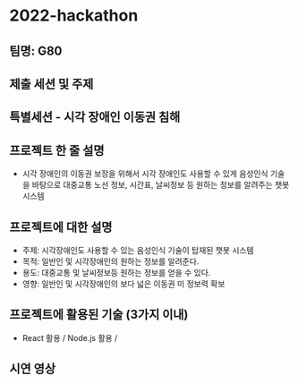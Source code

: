 # 2022-hackathon

## 팀명: G80

## 제출 세션 및 주제

## 특별세션 - 시각 장애인 이동권 침해

## 프로젝트 한 줄 설명

- 시각 장애인의 이동권 보장을 위해서 시각 장애인도 사용할 수 있게 음성인식 기술을 바탕으로 대중교통 노선 정보, 시간표, 날씨정보 등 원하는 정보를 알려주는 챗봇 시스템

## 프로젝트에 대한 설명

- 주제: 시각장애인도 사용할 수 있는 음성인식 기술이 탑재된 챗봇 시스템
- 목적: 일반인 및 시각장애인의 원하는 정보를 알려준다.
- 용도: 대중교통 및 날씨정보등 원하는 정보를 얻을 수 있다.
- 영향: 일반인 및 시각장애인의 보다 넓은 이동권 미 정보력 확보

## 프로젝트에 활용된 기술 (3가지 이내)

- React 활용 / Node.js 활용 / 

## 시연 영상
